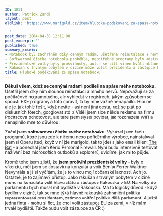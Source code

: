 ```yaml
---
ID: 1011
author: Patrick Zandl
layout: post
oldlink: 'https://www.marigold.cz/item/hluboke-podekovani-za-spasu-notebooku

  '
post_date: 2004-04-30 12:11:00
post_excerpt: ''
published: true
summary_points:
- Notebook byl zachráněn díky cenným radám, ušetřena reinstalace a nervy.
- Softwarová čistka notebooku proběhla, nepotřebné programy byly odstraněny a nahrazeny.
- Prezidentské volby byly prošvihnuty, autor se cítí vinen kvůli občanské laxnosti.
- Rakušan s trvalým pobytem v cizině může volit prezidenta a zástupce EU.
title: Hluboké poděkování za spásu notebooku
---
```


<p>
<STRONG>Děkuji všem, kdož se cennými radami podíleli na spáse mého notebooku.</STRONG> Ušetřil jsem díky nim dlouhou reinstalaci a mnoho nervů. Nepovažuji se za počítačově negramotného, ale vyhledat v registrech, jakým způsobem se spouští EXE programy a toto opravit, to by mne vážně nenapadlo. Hloupé ale je, jak tohle řešit, když nevíte - asi není jiná cesta, než se ptát po diskusních fórech, googlovat atd :( Viděl jsem sice někde reklamu na firmu Počítačová pohotovost, ale také jsem slyšel povídat, jak rozcházela WiFi a nenaplnilo mne to důvěrou. </p>

<p>
Začal jsem <STRONG>softwarovou čistku svého notebooku</STRONG>. Vyházel jsem řadu programů, které jsou zde k ničemu nebo pofidérního výrobce, nainstaloval jsem si Operu (teď, když v ní jde marigold, tak to jde) a jako email klient <A href="http://www.thebat.cz/" target=_blank>The Bat</A>&#160;- a ponechal jsem Kerio Personal Firewall. Nyní budu intenzivně testovat nažívání bez microsoftích outlooků a explorerů, uvidíme, jak mi to půjde. </p>

<p>
Kromě toho jsem zjistil, že <STRONG>jsem prošvihl prezidentské volby</STRONG> - byly o víkendu, měl jsem se dostavit na konzulát a volit Benitu Ferrer-Waldner. Nevyhrála a já si vyčítám, že je to vinou mojí občanské laxnosti. Ach jo. Ostatně, je to zajímavý přístup. Jako rakušan s trvalým pobytem v cizině mohu na konzulátu volit hlavu státu a zástupce Rakouska v EU. Na volby do parlamentu bych musel mít bydliště v Rakousku. Má to logický důvod - když bydlím v cizině, tak se mne týká hlavně rakouská zahraniční politika representovaná presidentem, zatímco vnitřní politiku dělá parlament. A ještě jedna finta - mohu si říct, že chci volit zástupce EU za zemi, v níž mám trvalé bydliště. Takže budu volit zástupce za ČR :)</p>